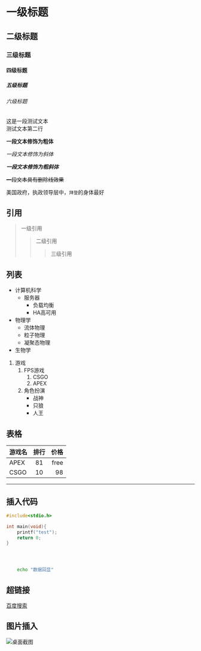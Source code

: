 # 一级标题
## 二级标题
### 三级标题
#### 四级标题
##### 五级标题
###### 六级标题


这是一段测试文本<br>
测试文本第二行


**一段文本修饰为粗体**

*一段文本修饰为斜体*

***一段文本修饰为粗斜体***

~~一段文本具有删除线效果~~

美国政府，执政领导层中，`拜登`的身体最好

## 引用

> 一级引用
>> 二级引用
>>> 三级引用

## 列表

* 计算机科学
  * 服务器
    * 负载均衡
    * HA高可用
* 物理学
  * 流体物理
  * 粒子物理
  * 凝聚态物理
* 生物学


1. 游戏
   1. FPS游戏
      1. CSGO
      2. APEX
   2. 角色扮演
      * 战神
      * 只狼
      * 人王

## 表格

游戏名|排行|价格
---|:---:|---:
APEX|81|free
CSGO|10|98

----

## 插入代码

```C
#include<stdio.h>

int main(void){
	printf("test");
	return 0;
}
```

```python

```

```cpp

```

```java

```

```bash
	echo "数据回显"
```

## 超链接
[百度搜索](https://www.baidu.com "点击进入")


## 图片插入

![桌面截图](C://Users//23843//Desktop//xxx.png "def")
